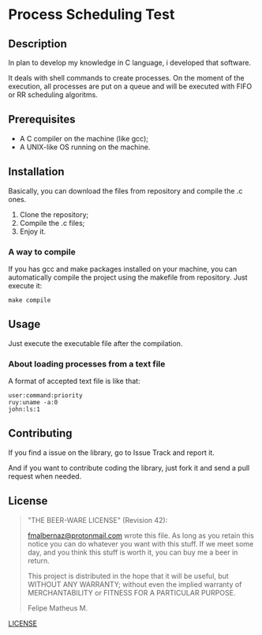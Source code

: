 # Process Scheduling Test
## Description

In plan to develop my knowledge in C language, i developed that software.

It deals with shell commands to create processes. On the moment of the execution, all processes are put on a queue and will be executed with FIFO or RR scheduling algoritms.

## Prerequisites

* A C compiler on the machine (like gcc);
* A UNIX-like OS running on the machine.

## Installation

Basically, you can download the files from repository and compile the .c ones.

1. Clone the repository;
2. Compile the .c files;
3. Enjoy it.

### A way to compile

If you has gcc and make packages installed on your machine, you can automatically compile the project using the makefile from repository. Just execute it:

```
make compile
```

## Usage

Just execute the executable file after the compilation.

### About loading processes from a text file

A format of accepted text file is like that:

```
user:command:priority
ruy:uname -a:0
john:ls:1
```

## Contributing

If you find a issue on the library, go to Issue Track and report it.

And if you want to contribute coding the library, just fork it and send a pull request when needed.

## License

>"THE BEER-WARE LICENSE" (Revision 42):
>
><fmalbernaz@protonmail.com> wrote this file. As long as you retain this notice you can do whatever you want with this stuff. If we meet some day, and you think this stuff is worth it, you can buy me a beer in return.
>
>This project is distributed in the hope that it will be useful, but WITHOUT ANY WARRANTY; without even the implied warranty of MERCHANTABILITY or FITNESS FOR A PARTICULAR PURPOSE.
>
>Felipe Matheus M.

[LICENSE](./LICENSE)

